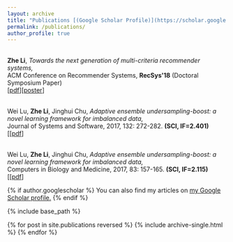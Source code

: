 ```yaml
---
layout: archive
title: "Publications [(Google Scholar Profile)](https://scholar.google.com/citations?user=Ixg9n-EAAAAJ&hl=en)"
permalink: /publications/
author_profile: true
---
```



<br/>**Zhe Li**, *Towards the next generation of multi-criteria recommender systems,* <br> 
ACM Conference on Recommender Systems, **RecSys'18** (Doctoral Symposium Paper)<br>
\[[<u>pdf</u>](https://roger-zhe-li.github.io/files/recsys18.pdf)\]\[[<u>poster</u>](https://roger-zhe-li.github.io/files/poster_recsys18.pdf)\]

<br/> Wei Lu, **Zhe Li**, Jinghui Chu, *Adaptive ensemble undersampling-boost: a novel learning framework for imbalanced data,* <br>
Journal of Systems and Software, 2017, 132: 272-282. **(SCI, IF=2.401)**<br>
\[[<u>pdf</u>]

<br/> Wei Lu, **Zhe Li**, Jinghui Chu, *Adaptive ensemble undersampling-boost: a novel learning framework for imbalanced data,* <br>
Computers in Biology and Medicine, 2017, 83: 157-165. **(SCI, IF=2.115)**<br>
\[[<u>pdf</u>]



{% if author.googlescholar %}
  You can also find my articles on <u><a href="{{author.googlescholar}}">my Google Scholar profile</a>.</u>
{% endif %}

{% include base_path %}

{% for post in site.publications reversed %}
  {% include archive-single.html %}
{% endfor %}
